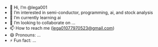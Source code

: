 - 👋 Hi, I’m @lega001
- 👀 I’m interested in semi-conductor, programming, ai, and stock analysis
- 🌱 I’m currently learning ai
- 💞️ I’m looking to collaborate on ...
- 📫 How to reach me (lega01077970523@gmail.com)
- 😄 Pronouns: ...
- ⚡ Fun fact: ...

<!---
lega001/lega001 is a ✨ special ✨ repository because its `README.md` (this file) appears on your GitHub profile.
You can click the Preview link to take a look at your changes.
--->
